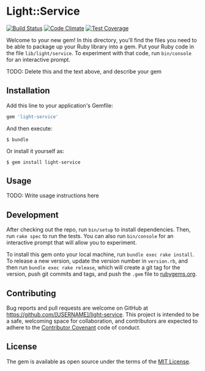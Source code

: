 # Light::Service

[![Build Status](https://travis-ci.org/light-ruby/light-services.svg?branch=master)](https://travis-ci.org/light-ruby/light-services)
[![Code Climate](https://codeclimate.com/github/light-ruby/light-services/badges/gpa.svg)](https://codeclimate.com/github/light-ruby/light-services)
[![Test Coverage](https://codeclimate.com/github/light-ruby/light-services/badges/coverage.svg)](https://codeclimate.com/github/light-ruby/light-services/coverage)

Welcome to your new gem! In this directory, you'll find the files you need to be able to package up your Ruby library into a gem. Put your Ruby code in the file `lib/light/service`. To experiment with that code, run `bin/console` for an interactive prompt.

TODO: Delete this and the text above, and describe your gem

## Installation

Add this line to your application's Gemfile:

```ruby
gem 'light-service'
```

And then execute:

    $ bundle

Or install it yourself as:

    $ gem install light-service

## Usage

TODO: Write usage instructions here

## Development

After checking out the repo, run `bin/setup` to install dependencies. Then, run `rake spec` to run the tests. You can also run `bin/console` for an interactive prompt that will allow you to experiment.

To install this gem onto your local machine, run `bundle exec rake install`. To release a new version, update the version number in `version.rb`, and then run `bundle exec rake release`, which will create a git tag for the version, push git commits and tags, and push the `.gem` file to [rubygems.org](https://rubygems.org).

## Contributing

Bug reports and pull requests are welcome on GitHub at https://github.com/[USERNAME]/light-service. This project is intended to be a safe, welcoming space for collaboration, and contributors are expected to adhere to the [Contributor Covenant](http://contributor-covenant.org) code of conduct.


## License

The gem is available as open source under the terms of the [MIT License](http://opensource.org/licenses/MIT).

